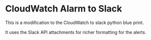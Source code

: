 # CloudWatch Alarm to Slack

This is a modification to the CloudWatch to slack python blue print.

It uses the Slack API attachments for richer formatting for the alerts.
